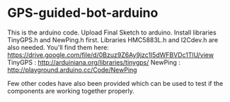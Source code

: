 # GPS-guided-bot-arduino

This is the arduino code. Upload Final Sketch to arduino. Install libraries TinyGPS.h and NewPing.h first.
Libraries HMC5883L.h and I2Cdev.h are also needed.
You'll find them here:
https://drive.google.com/file/d/0Bzuz9Z6Ay9jzc1l5dWFBVDc1TlU/view
TinyGPS : http://arduiniana.org/libraries/tinygps/
NewPing : http://playground.arduino.cc/Code/NewPing

Few other codes have also been provided which can be used to test if the components are working together properly.
